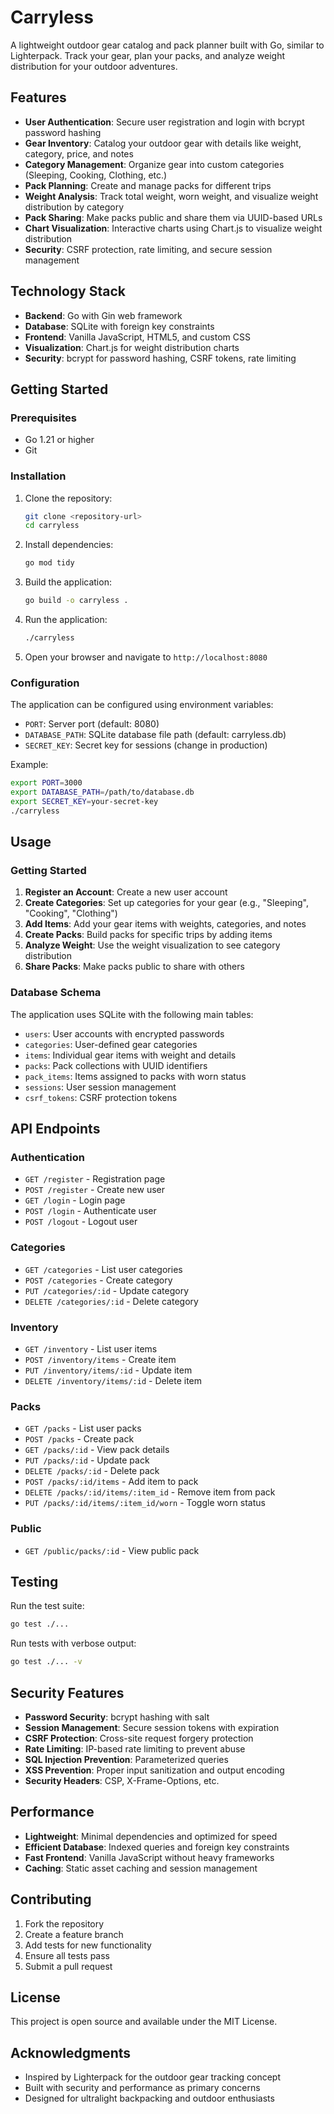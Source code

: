 # Carryless

A lightweight outdoor gear catalog and pack planner built with Go, similar to Lighterpack. Track your gear, plan your packs, and analyze weight distribution for your outdoor adventures.

## Features

- **User Authentication**: Secure user registration and login with bcrypt password hashing
- **Gear Inventory**: Catalog your outdoor gear with details like weight, category, price, and notes
- **Category Management**: Organize gear into custom categories (Sleeping, Cooking, Clothing, etc.)
- **Pack Planning**: Create and manage packs for different trips
- **Weight Analysis**: Track total weight, worn weight, and visualize weight distribution by category
- **Pack Sharing**: Make packs public and share them via UUID-based URLs
- **Chart Visualization**: Interactive charts using Chart.js to visualize weight distribution
- **Security**: CSRF protection, rate limiting, and secure session management

## Technology Stack

- **Backend**: Go with Gin web framework
- **Database**: SQLite with foreign key constraints
- **Frontend**: Vanilla JavaScript, HTML5, and custom CSS
- **Visualization**: Chart.js for weight distribution charts
- **Security**: bcrypt for password hashing, CSRF tokens, rate limiting

## Getting Started

### Prerequisites

- Go 1.21 or higher
- Git

### Installation

1. Clone the repository:
   ```bash
   git clone <repository-url>
   cd carryless
   ```

2. Install dependencies:
   ```bash
   go mod tidy
   ```

3. Build the application:
   ```bash
   go build -o carryless .
   ```

4. Run the application:
   ```bash
   ./carryless
   ```

5. Open your browser and navigate to `http://localhost:8080`

### Configuration

The application can be configured using environment variables:

- `PORT`: Server port (default: 8080)
- `DATABASE_PATH`: SQLite database file path (default: carryless.db)
- `SECRET_KEY`: Secret key for sessions (change in production)

Example:
```bash
export PORT=3000
export DATABASE_PATH=/path/to/database.db
export SECRET_KEY=your-secret-key
./carryless
```

## Usage

### Getting Started

1. **Register an Account**: Create a new user account
2. **Create Categories**: Set up categories for your gear (e.g., "Sleeping", "Cooking", "Clothing")
3. **Add Items**: Add your gear items with weights, categories, and notes
4. **Create Packs**: Build packs for specific trips by adding items
5. **Analyze Weight**: Use the weight visualization to see category distribution
6. **Share Packs**: Make packs public to share with others

### Database Schema

The application uses SQLite with the following main tables:

- `users`: User accounts with encrypted passwords
- `categories`: User-defined gear categories
- `items`: Individual gear items with weight and details
- `packs`: Pack collections with UUID identifiers
- `pack_items`: Items assigned to packs with worn status
- `sessions`: User session management
- `csrf_tokens`: CSRF protection tokens

## API Endpoints

### Authentication
- `GET /register` - Registration page
- `POST /register` - Create new user
- `GET /login` - Login page
- `POST /login` - Authenticate user
- `POST /logout` - Logout user

### Categories
- `GET /categories` - List user categories
- `POST /categories` - Create category
- `PUT /categories/:id` - Update category
- `DELETE /categories/:id` - Delete category

### Inventory
- `GET /inventory` - List user items
- `POST /inventory/items` - Create item
- `PUT /inventory/items/:id` - Update item
- `DELETE /inventory/items/:id` - Delete item

### Packs
- `GET /packs` - List user packs
- `POST /packs` - Create pack
- `GET /packs/:id` - View pack details
- `PUT /packs/:id` - Update pack
- `DELETE /packs/:id` - Delete pack
- `POST /packs/:id/items` - Add item to pack
- `DELETE /packs/:id/items/:item_id` - Remove item from pack
- `PUT /packs/:id/items/:item_id/worn` - Toggle worn status

### Public
- `GET /public/packs/:id` - View public pack

## Testing

Run the test suite:

```bash
go test ./...
```

Run tests with verbose output:

```bash
go test ./... -v
```

## Security Features

- **Password Security**: bcrypt hashing with salt
- **Session Management**: Secure session tokens with expiration
- **CSRF Protection**: Cross-site request forgery protection
- **Rate Limiting**: IP-based rate limiting to prevent abuse
- **SQL Injection Prevention**: Parameterized queries
- **XSS Prevention**: Proper input sanitization and output encoding
- **Security Headers**: CSP, X-Frame-Options, etc.

## Performance

- **Lightweight**: Minimal dependencies and optimized for speed
- **Efficient Database**: Indexed queries and foreign key constraints
- **Fast Frontend**: Vanilla JavaScript without heavy frameworks
- **Caching**: Static asset caching and session management

## Contributing

1. Fork the repository
2. Create a feature branch
3. Add tests for new functionality
4. Ensure all tests pass
5. Submit a pull request

## License

This project is open source and available under the MIT License.

## Acknowledgments

- Inspired by Lighterpack for the outdoor gear tracking concept
- Built with security and performance as primary concerns
- Designed for ultralight backpacking and outdoor enthusiasts